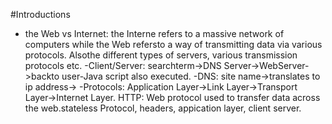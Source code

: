 #Introductions
- the Web vs Internet: the Interne refers to a massive network of computers while the Web refersto a way of transmitting data via various protocols. Alsothe different types of servers, various transmission protocols etc.
-Client/Server: searchterm->DNS Server->WebServer->backto user-Java script also executed.
-DNS: site name->translates to ip address->
-Protocols: Application Layer->Link Layer->Transport Layer->Internet Layer.
HTTP: Web protocol used to transfer data across the web.stateless Protocol, headers, appication layer, client server. 
